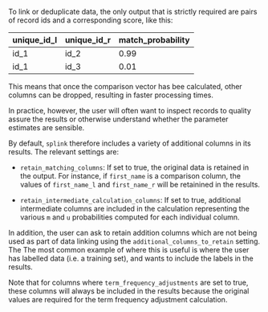 To link or deduplicate data, the only output that is strictly required are pairs of record ids and a corresponding score, like this:

| unique_id_l | unique_id_r | match_probability |
|-------------|-------------|-------------------|
| id_1        | id_2        | 0.99              |
| id_1        | id_3        | 0.01              |

This means that once the comparison vector has bee calculated, other columns can be dropped, resulting in faster processing times.

In practice, however, the user will often want to inspect records to quality assure the results or otherwise understand whether the parameter estimates are sensible.

By default, `splink` therefore includes a variety of additional columns in its results.  The relevant settings are:

- `retain_matching_columns`: If set to true, the original data is retained in the output.  For instance, if `first_name` is a comparison column, the values of `first_name_l` and `first_name_r` will be retainined in the results.

- `retain_intermediate_calculation_columns`:  If set to true, additional intermediate columns are included in the calculation representing the various `m` and `u` probabilities computed for each individual column.

In addition, the user can ask to retain addition columns which are not being used as part of data linking using the `additional_columns_to_retain` setting.  The The most common example of where this is useful is where the user has labelled data (i.e. a training set), and wants to include the labels in the results.

Note that for columns where `term_frequency_adjustments` are set to true, these columns will always be included in the results because the original values are required for the term frequency adjustment calculation.